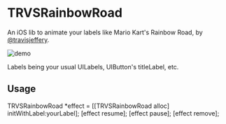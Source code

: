 # TRVSRainbowRoad

An iOS lib to animate your labels like Mario Kart's Rainbow Road, by [@travisjeffery](http://twitter.com/travisjeffery).

![demo](https://raw.github.com/travisjeffery/TRVSRainbowRoad/master/README/TRVSRainbowRoad.gif)

Labels being your usual UILabels, UIButton's titleLabel, etc.

## Usage

TRVSRainbowRoad *effect = [[TRVSRainbowRoad alloc] initWithLabel:yourLabel];
[effect resume];
[effect pause];
[effect remove];